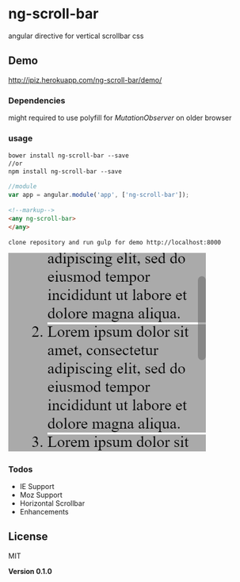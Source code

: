 # ng-scroll-bar
angular directive for vertical scrollbar css

## Demo

http://ipiz.herokuapp.com/ng-scroll-bar/demo/

### Dependencies
might required to use polyfill for *MutationObserver* on older browser

### usage
```shell
bower install ng-scroll-bar --save
//or
npm install ng-scroll-bar --save
```
```javascript
//module
var app = angular.module('app', ['ng-scroll-bar']);
```
```html
<!--markup-->
<any ng-scroll-bar>
</any>
```

```
clone repository and run gulp for demo http://localhost:8000
```

![ng-scroll-bar Screenshot](https://raw.githubusercontent.com/appfoundations/ng-scroll-bar/master/preview.png "ng-scroll-bar Screenshot")

### Todos

 - IE Support
 - Moz Support
 - Horizontal Scrollbar
 - Enhancements

License
----

MIT


**Version 0.1.0**

